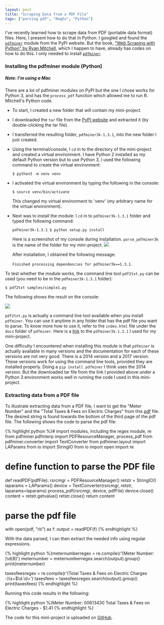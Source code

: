 ```yaml
---
layout: post
title: "Scraping Data from a PDF File"
tags: ["parsing pdf", "RegEx", "Python"]
---
```


I've recently learned how to scrape data from PDF (portable data format) files. Here, I present how to do that in Python. I googled and found the [`pdfminer`](https://pypi.python.org/pypi/pdfminer3k/) module from the PyPI website. But the book, ["Web Scraping with Python" by Ryan Mitchell](http://shop.oreilly.com/product/0636920034391.do), which I happen to have, already has codes on how to do this. I only needed to install [`pdfminer`](https://pypi.python.org/pypi/pdfminer3k/).

### Installing the pdfminer module (Python)
##### Note: I'm using a Mac

There are a lot of pdfminer modules on PyPI but the one I chose works for Python 3, and has the `process_pdf` function which allowed me to run R. Mitchell's Python code.

- To start, I created a new folder that will contain my mini-project. 
- I downloaded the `tar` file from the [PyPI website](https://pypi.python.org/pypi/pdfminer3k/) and extracted it (by double-clicking the tar file). 
- I transferred the resulting folder, `pdfminer3k-1.3.1`, into the new folder I just created.
- Using the terminal/console, I `cd` in to the directory of the mini-project and created a virtual environment. I have Python 2 installed as my default Python version but to use Python 3, I used the following command to create the virtual environment:

    ```$ python3 -m venv venv```

- I activated the virtual environment by typing the following in the console:

    ```$ source venv/bin/activate```

    This changed my virtual environment to 'venv' (my arbitrary name for the virtual environment).
- Next was to install the module: I `cd` in to `pdfminer3k-1.3.1` folder and typed the following command:

    ```pdfminer3k-1.3.1 $ python setup.py install```

    Here is a screenshot of my console during installation. `parse_pdfminer3k` is the name of the folder for my mini-project.
![](/img/2017-09-07-parsingpdf/installingpdfminer3k.png)

    After installation, I obtained the following message:

    `Finished processing dependencies for pdfminer3k==1.3.1`.

To test whether the module works, the command line tool `pdf2txt.py` can be used (you need to be in the `pdfminer3k-1.3.1` folder):

```$ pdf2txt samples/simple1.py```

The following shows the result on the console:

![](/img/2017-09-07-parsingpdf/testing_pdfminer3k.png)

`pdf2txt.py` is actually a command line tool available when you install `pdfminer`. You can use it anytime in any folder that has the pdf file you want to parse. To know more how to use it, refer to the `index.html` file under the `docs` folder of `pdfminer`. Here is a [link](https://github.com/mudspringhiker/parsing_pdf_pdfminer3k/tree/master/pdfminer3k-1.3.1) to the `pdfminer3k.1.3.1` I used for my mini-project. 

One difficulty I encountered when installing this module is that `pdfminer` is actually available in many versions and the documentation for each of these versions are not very good. There is a 2014 version and a 2017 version. These versions work for using the command line tools, provided they are installed properly. Doing a `pip install pdfminer` I think uses the 2014 version. But the downloaded tar file from the link I provided above under a Python 3 environment works well in running the code I used in this mini-project.

### Extracting data from a PDF file

To illustrate extracting data from a PDF file, I want to get the "Meter Number" and the "Total Taxes & Fees on Electric Charges" from this [pdf](/img/2017-09-07-parsingpdf/sdge_bill.pdf) file. The desired string is found towards the bottom of the third page of the pdf file. The following shows the code to parse the pdf file:

{% highlight python %}# import modules, including the regex module, re
from pdfminer.pdfinterp import PDFResourceManager, process_pdf
from pdfminer.converter import TextConverter
from pdfminer.layout import LAParams
from io import StringIO
from io import open
import re

# define function to parse the PDF file
def readPDF(pdfFile):
    rsrcmgr = PDFResourceManager()
    retstr = StringIO()
    laparams = LAParams()
    device = TextConverter(rsrcmgr, retstr, laparams=laparams)
    process_pdf(rsrcmgr, device, pdfFile)
    device.close()
    content = retstr.getvalue()
    retstr.close()
    return content

# parse the pdf file
with open(pdf, "rb") as f:
    output = readPDF(f) 
{% endhighlight %}

With the data parsed, I can then extract the needed info using regular expressions.

{% highlight python %}meternumberregex = re.compile(r'(Meter Number: )\d{8}')
meternumber = meternumberregex.search(output).group()
print(meternumber)

taxesfeesregex = re.compile(r'(Total Taxes & Fees on Electric Charges  -)\s+\$\d\.\d+')
taxesfees = taxesfeesregex.search(output).group()
print(taxesfees)
{% endhighlight %}

Running this code results in the following:

{% highlight python %}Meter Number: 00613430
Total Taxes & Fees on Electric Charges  -         $1.41
{% endhighlight %}

The code for this mini-project is uploaded on [GitHub](https://github.com/mudspringhiker/parsing_pdf_pdfminer3k).


